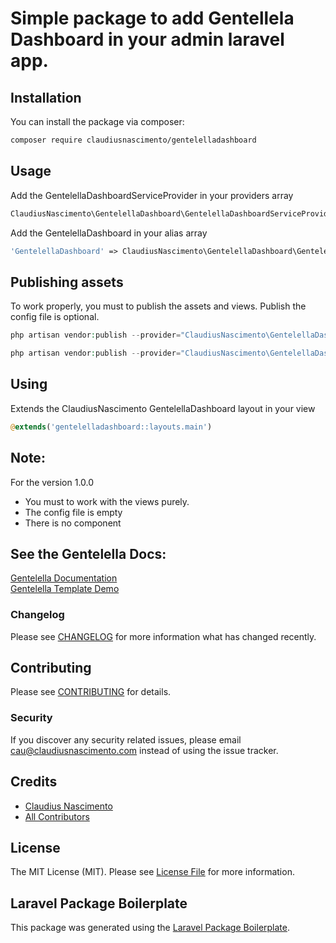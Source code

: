 # Simple package to add Gentellela Dashboard in your admin laravel app.

## Installation

You can install the package via composer:

```bash
composer require claudiusnascimento/gentelelladashboard
```

## Usage

Add the GentelellaDashboardServiceProvider in your providers array

``` php
ClaudiusNascimento\GentelellaDashboard\GentelellaDashboardServiceProvider::class
```

Add the GentelellaDashboard in your alias array

``` php
'GentelellaDashboard' => ClaudiusNascimento\GentelellaDashboard\GentelellaDashboardFacade::class,
```

## Publishing assets

To work properly, you must to publish the assets and views. Publish the config file is optional.

``` php
php artisan vendor:publish --provider="ClaudiusNascimento\GentelellaDashboard\GentelellaDashboardServiceProvider" --tag=views
```

``` php
php artisan vendor:publish --provider="ClaudiusNascimento\GentelellaDashboard\GentelellaDashboardServiceProvider" --tag=assets
```

## Using

Extends the ClaudiusNascimento GentelellaDashboard layout in your view

``` php
@extends('gentelelladashboard::layouts.main')
```

## Note:

For the version 1.0.0 
 - You must to work with the views purely.
 - The config file is empty
 - There is no component

## See the Gentelella Docs:

[Gentelella Documentation](https://colorlibhq.github.io/gentelella/)
<br>
[Gentelella Template Demo](https://colorlib.com/polygon/gentelella/index.html)


### Changelog

Please see [CHANGELOG](CHANGELOG.md) for more information what has changed recently.

## Contributing

Please see [CONTRIBUTING](CONTRIBUTING.md) for details.

### Security

If you discover any security related issues, please email cau@claudiusnascimento.com instead of using the issue tracker.

## Credits

- [Claudius Nascimento](https://github.com/claudiusnascimento)
- [All Contributors](../../contributors)

## License

The MIT License (MIT). Please see [License File](LICENSE.md) for more information.

## Laravel Package Boilerplate

This package was generated using the [Laravel Package Boilerplate](https://laravelpackageboilerplate.com).
